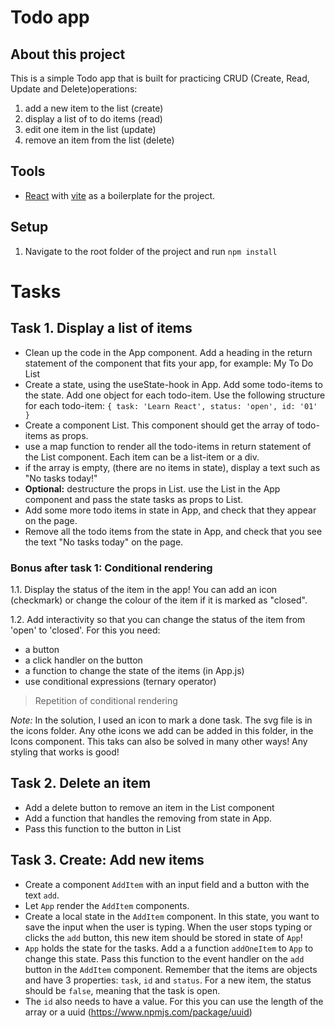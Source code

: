 # Todo app

## About this project 

This is a simple Todo app that is built for practicing CRUD (Create, Read, Update and Delete)operations: 

1. add a new  item to the list (create)
2. display a list of to do items  (read)
3. edit one item in the list (update)
4. remove an item from the list (delete)


## Tools
- [React](https://react.dev/) with [vite](https://vitejs.dev/) as a boilerplate for the project.

## Setup
1. Navigate to the root folder of the project and run `npm install`


# Tasks

## Task 1. Display a list of items
- Clean up the code in the App component. Add a heading in the return statement of the component that fits your app, for example: My To Do List
- Create a state, using the useState-hook in App. Add some todo-items to the state. Add one object for each todo-item. Use the following structure for each todo-item:
`{ task: 'Learn React', status: 'open', id: '01' }`
- Create a component List. This component should get the array of todo-items as props.
- use a map function to render all the todo-items in return statement of the List component. Each item can be a list-item or a div.
- if the array is empty, (there are no items in state), display a text such as "No tasks today!"
- **Optional:** destructure the props in List.
use the List in the App component and pass the state tasks as props to List.
- Add some more todo items in state in App, and check that they appear on the page.
- Remove all the todo items from the state in App, and check that you see the text "No tasks today" on the page.

### Bonus after task 1: Conditional rendering
1.1. Display the status of the item in the app! You can add an icon (checkmark) or change the colour of the item if it is marked as "closed".

1.2. Add interactivity so that you can change the status of the item from 'open' to 'closed'.
For this you need:
* a button
* a click handler on the button
* a function to change the state of the items (in App.js)
* use conditional expressions (ternary operator)

> Repetition of conditional rendering

*Note:* In the solution, I used an icon to mark a done task. The svg file is in the icons folder. Any othe icons we add can be added in this folder, in the Icons component. This taks can also be solved in many other ways! Any styling that works is good!

## Task 2. Delete an item
* Add a delete button to remove an item in the List component
* Add a function that handles the removing from state in App.
* Pass this function to the button in List

## Task 3. Create: Add new items
- Create a component `AddItem` with an input field and a button with the text `add`.
- Let `App` render the `AddItem` components.
- Create a local state in the `AddItem` component. In this state, you want to save the input when the user is typing. When the user stops typing or clicks the `add` button, this new item should be stored in state of `App`!
- `App` holds the state for the tasks. Add a a function `addOneItem` to `App` to change this state. Pass this function to the event handler on the `add` button in the `AddItem` component.
Remember that the items are objects and have 3 properties: `task`, `id` and `status`. For a new item, the status should be `false`, meaning that the task is open.
- The `id` also needs to have a value. For this you can use the length of the array or a uuid (https://www.npmjs.com/package/uuid)